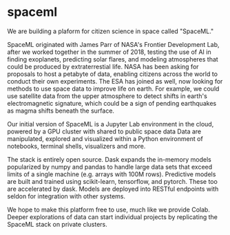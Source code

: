 # spaceml

We are building a plaform for citizen science in space called "SpaceML."

SpaceML originated with James Parr of NASA's Frontier Development Lab,
after we worked together in the summer of 2018, testing the use of AI
in finding exoplanets, predicting solar flares, and modeling atmospheres
that could be produced by extraterrestial life.   NASA has been asking
for proposals to host a petabyte of data, enabling citizens across the world
to conduct their own experiments.  The ESA has joined as well, now looking
for methods to use space data to improve life on earth.  For example, we could
use satellite data from the upper atmosphere to detect shifts in earth's
electromagnetic signature, which could be a sign of pending earthquakes
as magma shifts beneath the surface.

Our initial version of SpaceML is a Jupyter Lab environment in the cloud, 
powered by a GPU cluster with shared to public space data
Data are manipulated, explored and visualized 
within a Python environment of notebooks, terminal shells,
visualizers and more.

The stack is entirely open source. Dask expands the in-memory models popularized
by numpy and pandas to handle large data sets that exceed limits of a single
machine (e.g. arrays with 100M rows).  Predictive models are built and trained using
scikit-learn, tensorflow, and pytorch.  These too are accelerated by
dask. Models are deployed into RESTful endpoints with seldon for integration
with other systems.

We hope to make this platform free to use, much
like we provide Colab.  Deeper explorations of data can start 
individual projects by replicating the SpaceML
stack on private clusters.

